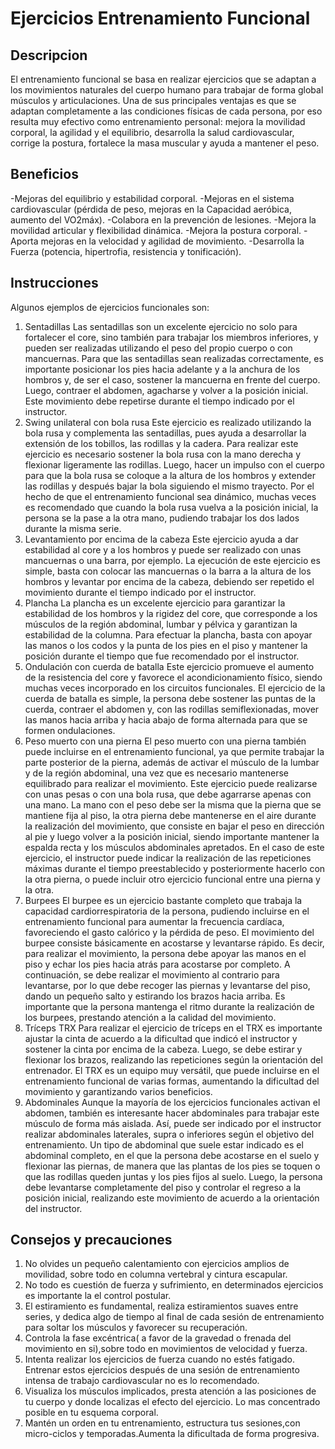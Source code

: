 # Ejercicios Entrenamiento Funcional

## Descripcion

El entrenamiento funcional se basa en realizar ejercicios que se adaptan a los movimientos naturales del cuerpo humano para trabajar de forma global músculos y articulaciones. Una de sus principales ventajas es que se adaptan completamente a las condiciones físicas de cada persona, por eso resulta muy efectivo como entrenamiento personal: mejora la movilidad corporal, la agilidad y el equilibrio, desarrolla la salud cardiovascular, corrige la postura, fortalece la masa muscular y ayuda a mantener el peso.

## Beneficios 

-Mejoras del equilibrio y estabilidad corporal. 
-Mejoras en el sistema cardiovascular (pérdida de peso, mejoras en la Capacidad aeróbica, aumento del VO2máx). 
-Colabora en la prevención de lesiones. 
-Mejora la movilidad articular y flexibilidad dinámica. 
-Mejora la postura corporal. 
-Aporta mejoras en la velocidad y agilidad de movimiento. 
-Desarrolla la Fuerza (potencia, hipertrofia, resistencia y tonificación). 

## Instrucciones

Algunos ejemplos de ejercicios funcionales son:
1. Sentadillas
Las sentadillas son un excelente ejercicio no solo para fortalecer el core, sino también para trabajar los miembros inferiores, y pueden ser realizadas utilizando el peso del propio cuerpo o con mancuernas.
Para que las sentadillas sean realizadas correctamente, es importante posicionar los pies hacia adelante y a la anchura de los hombros y, de ser el caso, sostener la mancuerna en frente del cuerpo. Luego, contraer el abdomen, agacharse y volver a la posición inicial. Este movimiento debe repetirse durante el tiempo indicado por el instructor.
2. Swing unilateral con bola rusa
Este ejercicio es realizado utilizando la bola rusa y complementa las sentadillas, pues ayuda a desarrollar la extensión de los tobillos, las rodillas y la cadera.
Para realizar este ejercicio es necesario sostener la bola rusa con la mano derecha y flexionar ligeramente las rodillas. Luego, hacer un impulso con el cuerpo para que la bola rusa se coloque a la altura de los hombros y extender las rodillas y después bajar la bola siguiendo el mismo trayecto.
Por el hecho de que el entrenamiento funcional sea dinámico, muchas veces es recomendado que cuando la bola rusa vuelva a la posición inicial, la persona se la pase a la otra mano, pudiendo trabajar los dos lados durante la misma serie.
3. Levantamiento por encima de la cabeza
Este ejercicio ayuda a dar estabilidad al core y a los hombros y puede ser realizado con unas mancuernas o una barra, por ejemplo.
La ejecución de este ejercicio es simple, basta con colocar las mancuernas o la barra a la altura de los hombros y levantar por encima de la cabeza, debiendo ser repetido el movimiento durante el tiempo indicado por el instructor.
4. Plancha
La plancha es un excelente ejercicio para garantizar la estabilidad de los hombros y la rigidez del core, que corresponde a los músculos de la región abdominal, lumbar y pélvica y garantizan la estabilidad de la columna.
Para efectuar la plancha, basta con apoyar las manos o los codos y la punta de los pies en el piso y mantener la posición durante el tiempo que fue recomendado por el instructor.
5. Ondulación con cuerda de batalla
Este ejercicio promueve el aumento de la resistencia del core y favorece el acondicionamiento físico, siendo muchas veces incorporado en los circuitos funcionales.
El ejercicio de la cuerda de batalla es simple, la persona debe sostener las puntas de la cuerda, contraer el abdomen y, con las rodillas semiflexionadas, mover las manos hacia arriba y hacia abajo de forma alternada para que se formen ondulaciones.
6. Peso muerto con una pierna
El peso muerto con una pierna también puede incluirse en el entrenamiento funcional, ya que permite trabajar la parte posterior de la pierna, además de activar el músculo de la lumbar y de la región abdominal, una vez que es necesario mantenerse equilibrado para realizar el movimiento.
Este ejercicio puede realizarse con unas pesas o con una bola rusa, que debe agarrarse apenas con una mano. La mano con el peso debe ser la misma que la pierna que se mantiene fija al piso, la otra pierna debe mantenerse en el aire durante la realización del movimiento, que consiste en bajar el peso en dirección al pie y luego volver a la posición inicial, siendo importante mantener la espalda recta y los músculos abdominales apretados.
En el caso de este ejercicio, el instructor puede indicar la realización de las repeticiones máximas durante el tiempo preestablecido y posteriormente hacerlo con la otra pierna, o puede incluir otro ejercicio funcional entre una pierna y la otra.
7. Burpees
El burpee es un ejercicio bastante completo que trabaja la capacidad cardiorrespiratoria de la persona, pudiendo incluirse en el entrenamiento funcional para aumentar la frecuencia cardíaca, favoreciendo el gasto calórico y la pérdida de peso.
El movimiento del burpee consiste básicamente en acostarse y levantarse rápido. Es decir, para realizar el movimiento, la persona debe apoyar las manos en el piso y echar los pies hacia atrás para acostarse por completo. A continuación, se debe realizar el movimiento al contrario para levantarse, por lo que debe recoger las piernas y levantarse del piso, dando un pequeño salto y estirando los brazos hacia arriba.
Es importante que la persona mantenga el ritmo durante la realización de los burpees, prestando atención a la calidad del movimiento.
8. Tríceps TRX
Para realizar el ejercicio de tríceps en el TRX es importante ajustar la cinta de acuerdo a la dificultad que indicó el instructor y sostener la cinta por encima de la cabeza. Luego, se debe estirar y flexionar los brazos, realizando las repeticiones según la orientación del entrenador.
El TRX es un equipo muy versátil, que puede incluirse en el entrenamiento funcional de varias formas, aumentando la dificultad del movimiento y garantizando varios beneficios.
9. Abdominales
Aunque la mayoría de los ejercicios funcionales activan el abdomen, también es interesante hacer abdominales para trabajar este músculo de forma más aislada. Así, puede ser indicado por el instructor realizar abdominales laterales, supra o inferiores según el objetivo del entrenamiento.
Un tipo de abdominal que suele estar indicado es el abdominal completo, en el que la persona debe acostarse en el suelo y flexionar las piernas, de manera que las plantas de los pies se toquen o que las rodillas queden juntas y los pies fijos al suelo. Luego, la persona debe levantarse completamente del piso y controlar el regreso a la posición inicial, realizando este movimiento de acuerdo a la orientación del instructor.

## Consejos y precauciones 

1. No olvides un pequeño calentamiento con ejercicios amplios de movilidad, sobre todo en columna vertebral y cintura escapular.
2. No todo es cuestión de fuerza y sufrimiento, en determinados ejercicios es importante la el control postular.
3. El estiramiento es fundamental, realiza estiramientos suaves entre series, y dedica algo de tiempo al final de cada sesión de entrenamiento para soltar los músculos y favorecer su recuperación.
4. Controla la fase excéntrica( a favor de la gravedad o frenada del movimiento en si),sobre todo en movimientos de velocidad y fuerza.
5. Intenta realizar los ejercicios de fuerza cuando no estés fatigado. Entrenar estos ejercicios después de una sesión de entrenamiento intensa de trabajo cardiovascular no es lo recomendado.
6. Visualiza los músculos implicados, presta atención a las posiciones de tu cuerpo y donde localizas el efecto del ejercicio. Lo mas concentrado posible en tu esquema corporal.
7. Mantén un orden en tu entrenamiento, estructura tus sesiones,con micro-ciclos y temporadas.Aumenta la dificultada de forma progresiva.